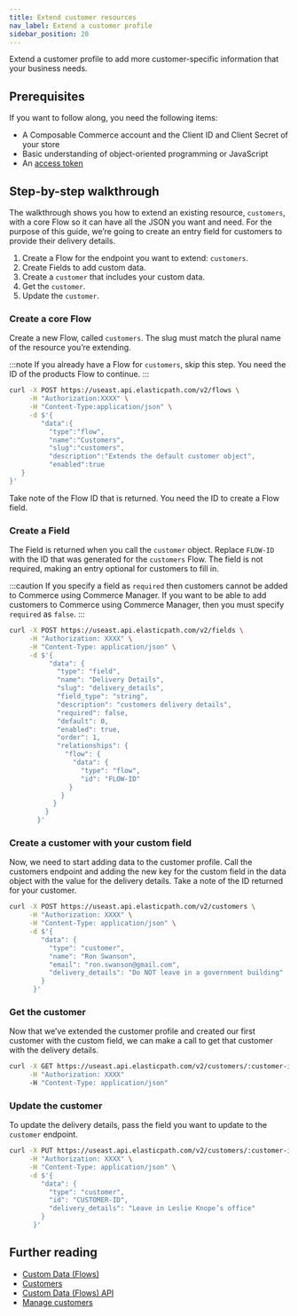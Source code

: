 ```yaml
---
title: Extend customer resources
nav_label: Extend a customer profile
sidebar_position: 20
---
```


Extend a customer profile to add more customer-specific information that your business needs.

## Prerequisites

If you want to follow along, you need the following items:

- A Composable Commerce account and the Client ID and Client Secret of your store
- Basic understanding of object-oriented programming or JavaScript
- An [access token](/docs/commerce-cloud/api-overview/your-first-api-request)

## Step-by-step walkthrough

The walkthrough shows you how to extend an existing resource, `customers`, with a core Flow so it can have all the JSON you want and need. For the purpose of this guide, weʼre going to create an entry field for customers to provide their delivery details.

1. Create a Flow for the endpoint you want to extend: `customers`.
2. Create Fields to add custom data.
3. Create a `customer` that includes your custom data.
4. Get the `customer`.
5. Update the `customer`.

### Create a core Flow

Create a new Flow, called `customers`. The slug must match the plural name of the resource youʼre extending.

:::note
If you already have a Flow for `customers`, skip this step. You need the ID of the products Flow to continue.
:::

```sh
curl -X POST https://useast.api.elasticpath.com/v2/flows \
     -H "Authorization:XXXX" \
     -H "Content-Type:application/json" \
     -d $'{
        "data":{
          "type":"flow",
          "name":"Customers",
          "slug":"customers",
          "description":"Extends the default customer object",
          "enabled":true
   }
}'
```

Take note of the Flow ID that is returned. You need the ID to create a Flow field.

### Create a Field

The Field is returned when you call the `customer` object. Replace `FLOW-ID` with the ID that was generated for the `customers` Flow. The field is not required, making an entry optional for customers to fill in.

:::caution
If you specify a field as `required` then customers cannot be added to Commerce using Commerce Manager. If you want to be able to add customers to Commerce using Commerce Manager, then you must specify `required` as `false`.
:::

```sh
curl -X POST https://useast.api.elasticpath.com/v2/fields \
     -H "Authorization: XXXX" \
     -H "Content-Type: application/json" \
     -d $'{
          "data": {
            "type": "field",
            "name": "Delivery Details",
            "slug": "delivery_details",
            "field_type": "string",
            "description": "customers delivery details",
            "required": false,
            "default": 0,
            "enabled": true,
            "order": 1,
            "relationships": {
              "flow": {
                "data": {
                  "type": "flow",
                  "id": "FLOW-ID"
               }
             }
           }
         }
       }'
```

### Create a customer with your custom field

Now, we need to start adding data to the customer profile. Call the customers endpoint and adding the new key for the custom field in the data object with the value for the delivery details. Take a note of the ID returned for your customer.

```sh
curl -X POST https://useast.api.elasticpath.com/v2/customers \
     -H "Authorization: XXXX" \
     -H "Content-Type: application/json" \
     -d $'{
        "data": {
          "type": "customer",
          "name": "Ron Swanson",
          "email": "ron.swanson@gmail.com",
          "delivery_details": "Do NOT leave in a government building"
        }
      }'
```

### Get the customer

Now that weʼve extended the customer profile and created our first customer with the custom field, we can make a call to get that customer with the delivery details.

```sh
curl -X GET https://useast.api.elasticpath.com/v2/customers/:customer-id \
     -H "Authorization: XXXX"
     -H "Content-Type: application/json"
```

### Update the customer

To update the delivery details, pass the field you want to update to the `customer` endpoint.

```sh
curl -X PUT https://useast.api.elasticpath.com/v2/customers/:customer-id \
     -H "Authorization: XXXX" \
     -H "Content-Type: application/json" \
     -d $'{
        "data": {
          "type": "customer",
          "id": "CUSTOMER-ID",
          "delivery_details": "Leave in Leslie Knope’s office"
        }
      }'
```

## Further reading

- [Custom Data (Flows)](/docs/commerce-cloud/custom-data)
- [Customers](/docs/commerce-cloud/customer-management/customers)
- [Custom Data (Flows) API](/docs/commerce-cloud/custom-data/custom-data-flows-api/custom-data-flows-api-overview)
- [Manage customers](/docs/commerce-cloud/customer-management/manage-customers)
